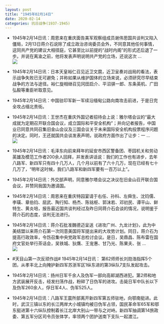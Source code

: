 ```yaml
---
layout: post
title: "1945年02月14日"
date: 2020-02-14
categories: 抗日战争(1937-1945)
---
```


<meta name="referrer" content="no-referrer" />

- 1945年2月14日讯：周恩来在重庆面告美军观察组成员谢伟思国共谈判又陷入僵局，2月13日蒋介石说除了成立政治咨询委员会外，不同意其他任何事情，这同共产党的建议大相径庭，它甚至比以前提的“战时内阁”的形式还后退了一步。并说在离渝之前，他将发表声明说明共产党的立场，还说这次 ... <br/><img src="https://wx4.sinaimg.cn/large/aca367d8ly1gbwbr62u6jj20c809z74d.jpg" />

- 1945年2月14日讯：日本天皇裕仁召见近卫文麿，近卫呈奏对战局的看法，表示战争失败已无可避免；并称如果从维护国体的立场来说，必须研究尽早结束战争的方法与途径。裕仁旋相继召见冈田启介、平沼骐一郎、东条英机、广田弘毅等重臣听取意见。 

- 1945年2月14日讯：中国驻印军新一军续沿缅甸公路向南攻击前进，于是日完全攻占缅北贵街。 

- 1945年2月14日讯：王世杰在重庆外国记者招待会上说：雅尔塔会议的“最大成就为定期召开联合国会议，成立国际和平安全机构”；并向记者报告，中国业已同意共同召集旧金山会议及三国会议关于未来国际安全机构投票程序问题的决定。同时，王还就国共会谈发表声明，说政府方面作出了让步：一 ... <br/><img src="https://wx2.sinaimg.cn/large/aca367d8ly1gbw6krkanhj20c80cwjrj.jpg" />

- 1945年2月14日讯：毛泽东向前来拜年的延安市西区警备团、枣园机关和劳动英雄及模范工作者200余人回拜，并发表讲话说：我们的工作也有进步，去年八路军、新四军只有四十几万人，几个月以前有了六十几万，现在已经有七十几万了，“明年这时候，我们八路军和新四军要有一百万以上”。 

- 1945年2月14日讯：外交部声明，同意雅尔塔会议之决议在旧金山召开联合国会议，并赞同我国为邀请国。 

- 1945年2月14日讯：周恩来在重庆特园宴请于右任、孙科、左舜生、沈钧儒、李璜、章伯钧、屈武、陶行知、杨杰、陈铭枢、郭沫若、邓初民、谭平山、鲜特生、黄炎培，报告最近国共谈判经过及昨日同蒋介石会谈的情况，说明鉴于蒋介石的态度，谈判无法进行。 

- 1945年2月14日讯：蒋介石批准魏德迈呈送《进攻广州、九龙计划》，此为中美结盟以来蒋介石第一次同意美国将军提出来的大攻势计划。同日，蒋介石为提高行政效率，令饬召集中央党政军总检讨会议。是日，吴鼎昌、陈布雷在国府文官处举行茶话会，吴铁城、狄膺、王宠惠、甘乃光、陈果夫、张 ... <br/><img src="https://wx1.sinaimg.cn/large/aca367d8ly1gbvqy9iahmj20c809zglo.jpg" />

- #天目山第一次反顽作战# 1945年2月14日讯： 第62师师长刘勋浩指挥5个团，从孝丰北上向掩护新四军苏浙军区1纵东进的第3纵队7支队发起攻击。 

- 1945年2月14日讯：扬州日军千余人及伪军一部向高邮湖西进犯。第2师和地方武装展开反击，经发扫荡作战，粉碎了日伪军的进攻。击毙日军中队长以下及伪军260余人，俘日军4人、伪军525人。 

- 1945年2月14日讯：八路军王震所部离开新四军第五师驻地，向鄂南挺进。此时，武汉三镇以东的长江两岸大小城镇均被日伪军占领，国民革命军65军和鄂东挺进第十六纵队控制着长江北岸大别山一带与之对峙。新四军抽调第14旅政委、第五军分区司令员张体学，率领两个团护送南下支队一起渡江。 

